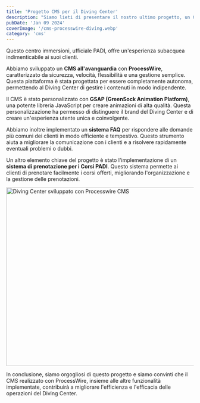 ```yaml
---
title: 'Progetto CMS per il Diving Center'
description: "Siamo lieti di presentare il nostro ultimo progetto, un CMS realizzato per un rinomato Diving Center situato a Costa Paradiso e Isola Rossa in Sardegna."
pubDate: 'Jan 09 2024'
coverImage: '/cms-processwire-diving.webp'
category: 'cms'
---
```

Questo centro immersioni, ufficiale PADI, offre un'esperienza subacquea indimenticabile ai suoi clienti.

Abbiamo sviluppato un **CMS all'avanguardia** con **ProcessWire**, caratterizzato da sicurezza, velocità, flessibilità e una gestione semplice. Questa piattaforma è stata progettata per essere completamente autonoma, permettendo al Diving Center di gestire i contenuti in modo indipendente.

Il CMS è stato personalizzato con **GSAP (GreenSock Animation Platform)**, una potente libreria JavaScript per creare animazioni di alta qualità. Questa personalizzazione ha permesso di distinguere il brand del Diving Center e di creare un'esperienza utente unica e coinvolgente.

Abbiamo inoltre implementato un **sistema FAQ** per rispondere alle domande più comuni dei clienti in modo efficiente e tempestivo. Questo strumento aiuta a migliorare la comunicazione con i clienti e a risolvere rapidamente eventuali problemi o dubbi.

Un altro elemento chiave del progetto è stato l'implementazione di un **sistema di prenotazione per i Corsi PADI**. Questo sistema permette ai clienti di prenotare facilmente i corsi offerti, migliorando l'organizzazione e la gestione delle prenotazioni.

<Image
  src="/cms-processwire-diving2.webp"
  width="960"
  height="480"
  alt="Diving Center sviluppato con Processwire CMS"
/>

In conclusione, siamo orgogliosi di questo progetto e siamo convinti che il CMS realizzato con ProcessWire, insieme alle altre funzionalità implementate, contribuirà a migliorare l'efficienza e l'efficacia delle operazioni del Diving Center.

